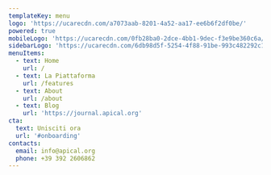 ```yaml
---
templateKey: menu
logo: 'https://ucarecdn.com/a7073aab-8201-4a52-aa17-ee6b6f2df0be/'
powered: true
mobileLogo: 'https://ucarecdn.com/0fb28ba0-2dce-4bb1-9dec-f3e9be360c6a/'
sidebarLogo: 'https://ucarecdn.com/6db98d5f-5254-4f88-91be-993c482292c1/'
menuItems:
  - text: Home
    url: /
  - text: La Piattaforma
    url: /features
  - text: About
    url: /about
  - text: Blog
    url: 'https://journal.apical.org'
cta:
  text: Unisciti ora
  url: '#onboarding'
contacts:
  email: info@apical.org
  phone: +39 392 2606862
---
```


